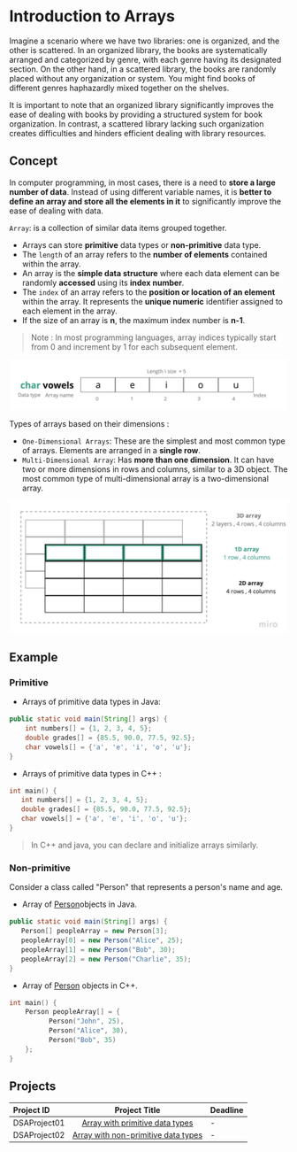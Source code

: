 # Introduction to Arrays
Imagine a scenario where we have two libraries: one is organized, and the other is scattered. In an organized library, the books are systematically arranged and categorized by genre, with each genre having its designated section. On the other hand, in a scattered library, the books are randomly placed without any organization or system. You might find books of different genres haphazardly mixed together on the shelves.

It is important to note that an organized library significantly improves the ease of dealing with books by providing a structured system for book organization. In contrast, a scattered library lacking such organization creates difficulties and hinders efficient dealing with library resources.

## Concept
In computer programming, in most cases, there is a need to **store a large number of data**. Instead of using different variable names, it is **better to define an array and store all the elements in it** to significantly improve the ease of dealing with data.

`Array`: is a collection of similar data items grouped together.
- Arrays can store **primitive** data types or **non-primitive** data type.
- The `length` of an array refers to the **number of elements** contained within the array.
- An array is the **simple data structure** where each data element can be randomly **accessed** using its **index number**.
- The `index` of an array refers to the **position or location of an element** within the array. It represents the **unique numeric** identifier assigned to each element in the array.
- If the size of an array is **n**, the maximum index number is **n-1**.
 >  Note : In most programming languages, array indices typically start from 0 and increment by 1 for each subsequent element.

<img width="910" alt="Introduction to Arrays-01" src="https://github.com/SAFCSP-Team/data-structures-and-algorithms-bootcamp/blob/main/data-structures-and-algorithms-101/02-data-structures/01-arrays/images/Introduction%20to%20Arrays-01.png">

Types of arrays based on their dimensions :

- `One-Dimensional Arrays`: These are the simplest and most common type of arrays. Elements are arranged in a **single row**.
- `Multi-Dimensional Array`: Has **more than one dimension**. It can have two or more dimensions in rows and columns, similar to a 3D object. The most common type of multi-dimensional array is a two-dimensional array.

<img width="910" alt="Introduction to Arrays-01" src="https://github.com/SAFCSP-Team/data-structures-and-algorithms-bootcamp/blob/main/data-structures-and-algorithms-101/02-data-structures/01-arrays/images/Introduction%20to%20Arrays-02.png">

## Example 

### Primitive 
- Arrays of primitive data types in Java:

```java
public static void main(String[] args) {
    int numbers[] = {1, 2, 3, 4, 5};
    double grades[] = {85.5, 90.0, 77.5, 92.5};
    char vowels[] = {'a', 'e', 'i', 'o', 'u'};
}
```

- Arrays of primitive data types in C++ :
```c++
int main() {
   int numbers[] = {1, 2, 3, 4, 5};
   double grades[] = {85.5, 90.0, 77.5, 92.5};
   char vowels[] = {'a', 'e', 'i', 'o', 'u'};
}
```
> In C++ and java, you can declare and initialize arrays similarly. 

### Non-primitive
Consider a class called "Person" that represents a person's name and age. 

- Array of [Person](https://github.com/SAFCSP-Team/data-structures-and-algorithms-bootcamp/blob/main/data-structures-and-algorithms-101/02-data-structures/01-arrays/code/Person.java)objects in Java.

``` java
public static void main(String[] args) {
   Person[] peopleArray = new Person[3];
   peopleArray[0] = new Person("Alice", 25);
   peopleArray[1] = new Person("Bob", 30);
   peopleArray[2] = new Person("Charlie", 35);
}
```
- Array of [Person](https://github.com/SAFCSP-Team/data-structures-and-algorithms-bootcamp/blob/main/data-structures-and-algorithms-101/02-data-structures/01-arrays/code/person.cpp) objects in C++.
```C++
int main() {
    Person peopleArray[] = {
          Person("John", 25),
          Person("Alice", 30),
          Person("Bob", 35)
    };
}
```
## Projects

Project ID | Project Title | Deadline |
|:-----|:-----------:|:-------------|
|DSAProject01| [Array with primitive data types](https://github.com/SAFCSP-Team/data-structures-and-algorithms-bootcamp/blob/main/data-structures-and-algorithms-101/02-data-structures/01-arrays/projects/introduction-to-arrays/array-with-primitive-data-type/README.md) | - | 
|DSAProject02| [Array with non-primitive data types ](https://github.com/SAFCSP-Team/data-structures-and-algorithms-bootcamp/blob/main/data-structures-and-algorithms-101/02-data-structures/01-arrays/projects/introduction-to-arrays/array-with-non-primitive-data-type/README.md) | - | 

